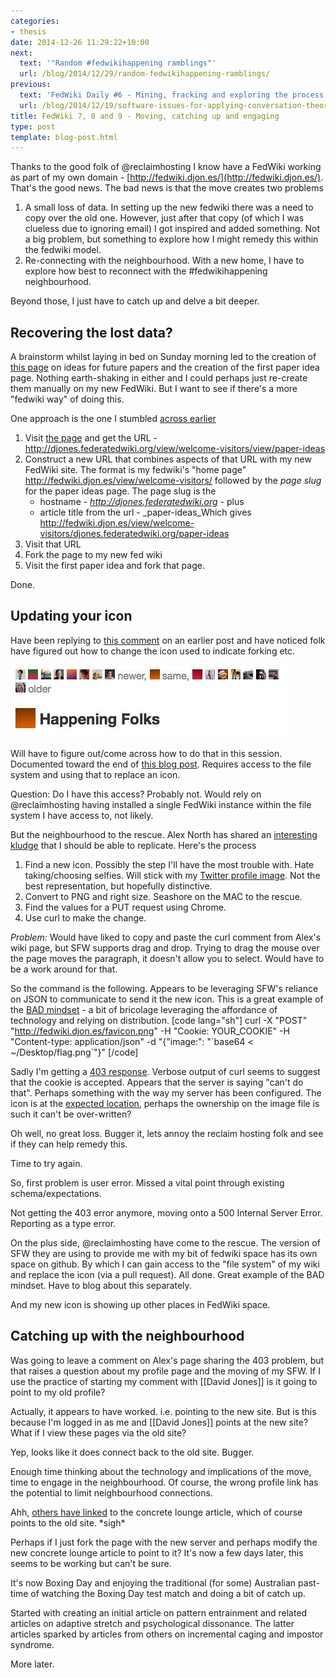 ```yaml
---
categories:
- thesis
date: 2014-12-26 11:29:22+10:00
next:
  text: '"Random #fedwikihappening ramblings"'
  url: /blog/2014/12/29/random-fedwikihappening-ramblings/
previous:
  text: 'FedWiki Daily #6 - Mining, fracking and exploring the process'
  url: /blog/2014/12/19/software-issues-for-applying-conversation-theory-for-effective-collaboration-via-the-internet/
title: FedWiki 7, 8 and 9 - Moving, catching up and engaging
type: post
template: blog-post.html
---
```

Thanks to the good folk of @reclaimhosting I know have a FedWiki working as part of my own domain - [http://fedwiki.djon.es/](http://fedwiki.djon.es/). That's the good news. The bad news is that the move creates two problems

1. A small loss of data. In setting up the new fedwiki there was a need to copy over the old one. However, just after that copy (of which I was clueless due to ignoring email) I got inspired and added something. Not a big problem, but something to explore how I might remedy this within the fedwiki model.
2. Re-connecting with the neighbourhood. With a new home, I have to explore how best to reconnect with the #fedwikihappening neighbourhood.

Beyond those, I just have to catch up and delve a bit deeper.

## Recovering the lost data?

A brainstorm whilst laying in bed on Sunday morning led to the creation of [this page](http://djones.federatedwiki.org/view/welcome-visitors/view/paper-ideas) on ideas for future papers and the creation of the first paper idea page. Nothing earth-shaking in either and I could perhaps just re-create them manually on my new FedWiki. But I want to see if there's a more "fedwiki way" of doing this.

One approach is the one I stumbled [across earlier](/blog/2014/12/18/starting-to-write-for-fedwiki-daily-4-and-5/)

1. Visit [the page](http://djones.federatedwiki.org/view/welcome-visitors/view/paper-ideas) and get the URL - http://djones.federatedwiki.org/view/welcome-visitors/view/paper-ideas
2. Construct a new URL that combines aspects of that URL with my new FedWiki site. The format is my fedwiki's "home page" http://fedwiki.djon.es/view/welcome-visitors/ followed by the _page slug_ for the paper ideas page. The page slug is the
    - hostname - _http://djones.federatedwiki.org_ - plus
    - article title from the url - _paper-ideas_Which gives http://fedwiki.djon.es/view/welcome-visitors/djones.federatedwiki.org/paper-ideas
3. Visit that URL
4. Fork the page to my new fed wiki
5. Visit the first paper idea and fork that page.

Done.

## Updating your icon

Have been replying to [this comment](/blog/2014/12/16/initial-steps-with-the-fedwikihappening-happening/#comment-7086) on an earlier post and have noticed folk have figured out how to change the icon used to indicate forking etc.

[![Happening Folks and fancy icons](images/15889765170_bd1d548df7.jpg)](https://www.flickr.com/photos/david_jones/15889765170 "Happening Folks and fancy icons by David Jones, on Flickr")

Will have to figure out/come across how to do that in this session. Documented toward the end of [this blog post](http://blog.jasongreen.net/2014/08/personal-wikis-a-how-to-including-better-icons/). Requires access to the file system and using that to replace an icon.

Question: Do I have this access? Probably not. Would rely on @reclaimhosting having installed a single FedWiki instance within the file system I have access to, not likely.

But the neighbourhood to the rescue. Alex North has shared an [interesting kludge](http://fedwiki.djon.es/view/welcome-visitors/view/recent-changes/catherine.uk.fedwikihappening.net/question-can-i-replace-this-opaque-coloured-square-with-a-picture-of-myself/alex.au.fedwikihappening.net/changing-your-flag) that I should be able to replicate. Here's the process

1. Find a new icon. Possibly the step I'll have the most trouble with. Hate taking/choosing selfies. Will stick with my [Twitter profile image](https://pbs.twimg.com/profile_images/3167763216/c60c5bdbacfbd62fdeeb2809daf843b1_bigger.jpeg). Not the best representation, but hopefully distinctive.
2. Convert to PNG and right size. Seashore on the MAC to the rescue.
3. Find the values for a PUT request using Chrome.
4. Use curl to make the change.

_Problem:_ Would have liked to copy and paste the curl comment from Alex's wiki page, but SFW supports drag and drop. Trying to drag the mouse over the page moves the paragraph, it doesn't allow you to select. Would have to be a work around for that.

So the command is the following. Appears to be leveraging SFW's reliance on JSON to communicate to send it the new icon. This is a great example of the [BAD mindset](/blog/2014/09/21/breaking-bad-to-bridge-the-realityrhetoric-chasm/) - a bit of bricolage leveraging the affordance of technology and relying on distribution. \[code lang="sh"\] curl -X "POST" "http://fedwiki.djon.es/favicon.png" -H "Cookie: YOUR\_COOKIE" -H "Content-type: application/json" -d "{"image:": "\`base64 < ~/Desktop/flag.png\`"}" \[/code\]

Sadly I'm getting a [403 response](http://en.wikipedia.org/wiki/HTTP_403). Verbose output of curl seems to suggest that the cookie is accepted. Appears that the server is saying "can't do that". Perhaps something with the way my server has been configured. The icon is at the [expected location](http://fedwiki.djon.es/favicon.png), perhaps the ownership on the image file is such it can't be over-written?

Oh well, no great loss. Bugger it, lets annoy the reclaim hosting folk and see if they can help remedy this.

Time to try again.

So, first problem is user error. Missed a vital point through existing schema/expectations.

Not getting the 403 error anymore, moving onto a 500 Internal Server Error. Reporting as a type error.

On the plus side, @reclaimhosting have come to the rescue. The version of SFW they are using to provide me with my bit of fedwiki space has its own space on github. By which I can gain access to the "file system" of my wiki and replace the icon (via a pull request). All done. Great example of the BAD mindset. Have to blog about this separately.

And my new icon is showing up other places in FedWiki space.

## Catching up with the neighbourhood

Was going to leave a comment on Alex's page sharing the 403 problem, but that raises a question about my profile page and the moving of my SFW. If I use the practice of starting my comment with \[\[David Jones\]\] is it going to point to my old profile?

Actually, it appears to have worked. i.e. pointing to the new site. But is this because I'm logged in as me and \[\[David Jones\]\] points at the new site? What if I view these pages via the old site?

Yep, looks like it does connect back to the old site. Bugger.

Enough time thinking about the technology and implications of the move, time to engage in the neighbourhood. Of course, the wrong profile link has the potential to limit neighbourhood connections.

Ahh, [others have linked](http://fedwiki.djon.es/view/welcome-visitors/view/recent-changes/jenny.uk.fedwikihappening.net/movable-furniture) to the concrete lounge article, which of course points to the old site. \*sigh\*

Perhaps if I just fork the page with the new server and perhaps modify the new concrete lounge article to point to it? It's now a few days later, this seems to be working but can't be sure.

It's now Boxing Day and enjoying the traditional (for some) Australian past-time of watching the Boxing Day test match and doing a bit of catch up.

Started with creating an initial article on pattern entrainment and related articles on adaptive stretch and psychological dissonance. The latter articles sparked by articles from others on incremental caging and impostor syndrome.

More later.